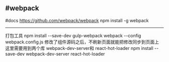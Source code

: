 #webpack
---
#docs
https://github.com/webpack/webpack
npm install -g webpack

---
打包工具
npm install --save-dev gulp-webpack
webpack --config webpack.config.js
修改了组件源码之后，不刷新页面就能把修改同步到页面上
这里需要用到两个库 webpack-dev-server和 react-hot-loader
npm install --save-dev webpack-dev-server react-hot-loader
